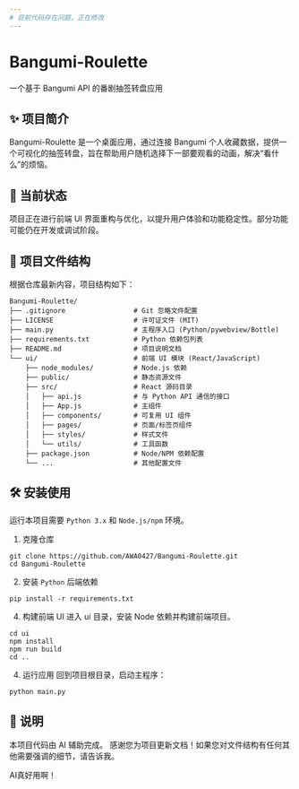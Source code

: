 ```yaml
---
# 目前代码存在问题，正在修改
---
```



#
#
#


# Bangumi-Roulette

一个基于 Bangumi API 的番剧抽签转盘应用
## ✨ 项目简介
Bangumi-Roulette 是一个桌面应用，通过连接 Bangumi 个人收藏数据，提供一个可视化的抽签转盘，旨在帮助用户随机选择下一部要观看的动画，解决“看什么”的烦恼。
## 🚧 当前状态
项目正在进行前端 UI 界面重构与优化，以提升用户体验和功能稳定性。部分功能可能仍在开发或调试阶段。
## 📁 项目文件结构
根据仓库最新内容，项目结构如下：
```
Bangumi-Roulette/
├── .gitignore                 # Git 忽略文件配置
├── LICENSE                    # 许可证文件 (MIT)
├── main.py                    # 主程序入口 (Python/pywebview/Bottle)
├── requirements.txt           # Python 依赖包列表
├── README.md                  # 项目说明文档
└── ui/                        # 前端 UI 模块 (React/JavaScript)
    ├── node_modules/          # Node.js 依赖
    ├── public/                # 静态资源文件
    ├── src/                   # React 源码目录
    │   ├── api.js             # 与 Python API 通信的接口
    │   ├── App.js             # 主组件
    │   ├── components/        # 可复用 UI 组件
    │   ├── pages/             # 页面/标签页组件
    │   ├── styles/            # 样式文件
    │   └── utils/             # 工具函数
    ├── package.json           # Node/NPM 依赖配置
    └── ...                    # 其他配置文件
```

## 🛠️ 安装使用
运行本项目需要 `Python 3.x` 和 `Node.js/npm` 环境。
1. 克隆仓库
```
git clone https://github.com/AWA0427/Bangumi-Roulette.git
cd Bangumi-Roulette
```

2. 安装 `Python` 后端依赖
```
pip install -r requirements.txt
```

4. 构建前端 UI
进入 ui 目录，安装 Node 依赖并构建前端项目。
```
cd ui
npm install
npm run build
cd ..
```

4. 运行应用
回到项目根目录，启动主程序：
```
python main.py
```

## 📝 说明
本项目代码由 AI 辅助完成。
感谢您为项目更新文档！如果您对文件结构有任何其他需要强调的细节，请告诉我。

AI真好用啊！
